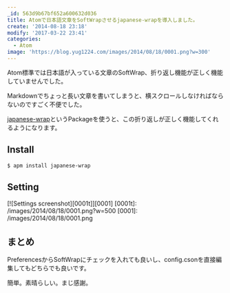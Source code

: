 ```yaml
---
_id: 563d9b67bf652a600632d036
title: Atomで日本語文章をSoftWrapさせるjapanese-wrapを導入しました。
create: '2014-08-18 23:18'
modify: '2017-03-22 23:41'
categories:
  - Atom
image: 'https://blog.yug1224.com/images/2014/08/18/0001.png?w=300'
---
```


Atom標準では日本語が入っている文章のSoftWrap、折り返し機能が正しく機能していませんでした。

Markdownでちょっと長い文章を書いてしまうと、横スクロールしなければならないのですごく不便でした。

[japanese-wrap](https://github.com/raccy/japanese-wrap)というPackageを使うと、この折り返しが正しく機能してくれるようになります。


## Install

``` bash
$ apm install japanese-wrap
```

## Setting

[![Settings screenshot][0001t]][0001]
[0001t]: /images/2014/08/18/0001.png?w=500
[0001]: /images/2014/08/18/0001.png


## まとめ

PreferencesからSoftWrapにチェックを入れても良いし、config.csonを直接編集してもどちらでも良いです。

簡単。素晴らしい。まじ感謝。

<!-- more -->
